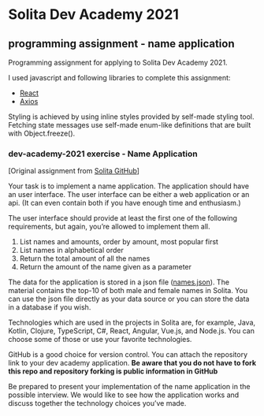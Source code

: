 
# Solita Dev Academy 2021

## programming assignment - name application

Programming assignment for applying to Solita Dev Academy 2021.

I used javascript and following libraries to complete this assignment:

- [React](https://reactjs.org)
- [Axios](https://github.com/axios/axios)

Styling is achieved by using inline styles provided by self-made styling tool.
Fetching state messages use self-made enum-like definitions that are built with Object.freeze().

### dev-academy-2021 exercise - Name Application 

[Original assignment from [Solita GitHub](https://github.com/solita/dev-academy-2020/)]

Your task is to implement a name application. The application should have an user interface. The user interface can be either a web application or an api. (It can even contain both if you have enough time and enthusiasm.) 

The user interface should provide at least the first one of the following requirements, but again, you’re allowed to implement them all.
1. List names and amounts, order by amount, most popular first
2. List names in alphabetical order
3. Return the total amount of all the names
4. Return the amount of the name given as a parameter

The data for the application is stored in a json file ([names.json](https://github.com/solita/dev-academy-2020/blob/main/names.json)). The material contains the top-10 of both male and female names in Solita. You can use the json file directly as your data source or you can store the data in a database if you wish.

Technologies which are used in the projects in Solita are, for example, Java, Kotlin, Clojure, TypeScript, C#, React, Angular, Vue.js, and Node.js. You can choose some of those or use your favorite technologies.

GitHub is a good choice for version control. You can attach the repository link to your dev academy application. **Be aware that you do not have to fork this repo and repository forking is public information in GitHub**

Be prepared to present your implementation of the name application in the possible interview. We would like to see how the application works and discuss together the technology choices you’ve made.
